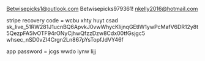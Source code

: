Betwisepicks1@outlook.com
Betwisepicks979361!
nkelly2016@hotmail.com

stripe recovery code = wcbu xhty huyt csad
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
whsec_nSD0vZl4Crgn2Ln867pYsTopfJdVY46f

app password = jcgs wwdo iynw lijj
